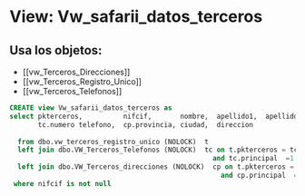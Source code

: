 # View: Vw_safarii_datos_terceros

## Usa los objetos:
- [[vw_Terceros_Direcciones]]
- [[vw_Terceros_Registro_Unico]]
- [[vw_Terceros_Telefonos]]

```sql
CREATE view Vw_safarii_datos_terceros as
select pkterceros,          nifcif,       nombre,  apellido1,  apellido2, 
       tc.numero telefono,  cp.provincia, ciudad,  direccion
	   
  from dbo.vw_terceros_registro_unico (NOLOCK)	t                                                               
  left join dbo.VW_Terceros_Telefonos (NOLOCK)	tc on t.pkterceros = tc.PkFkTerceros 
	                                              and tc.principal  =1
  left join dbo.VW_Terceros_direcciones (NOLOCK)  cp on t.pkterceros = cp.PkFkTerceros 
                                                    and cp.principal  =1
 where nifcif is not null



```
